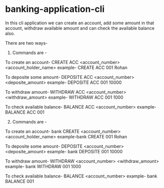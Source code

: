 # banking-application-cli


In this cli application we can create an account, add some amount in that account, withdraw available amount and can check the available balance also.

There are two ways-

1) Commands are -

To create an account- CREATE ACC <account_number> <account_holder_name>
example- CREATE ACC 001 Rohan

To deposite some amount- DEPOSITE ACC <account_number> <deposite_amount>
example- DEPOSITE ACC 001 10000

To withdraw amount-  WITHDRAW ACC <account_number> <withdraw_amount>
example- WITHDRAW ACC 001 1000

To check available balance- BALANCE ACC <account_number>
example- BALANCE ACC 001


2) Commands are -

To create an account- bank CREATE <account_number> <account_holder_name>
example-bank CREATE 001 Rohan

To deposite some amount- DEPOSITE <account_number> <deposite_amount>
example- bank DEPOSITE 001 10000

To withdraw amount-  WITHDRAW <account_number> <withdraw_amount>
example- bank WITHDRAW 001 1000

To check available balance- BALANCE <account_number>
example- bank BALANCE 001
